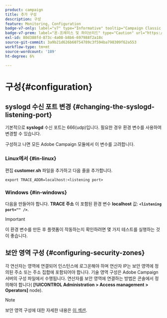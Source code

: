 ```yaml
---
product: campaign
title: 추가 구성
description: 구성
feature: Monitoring, Configuration
badge-v7-only: label="v7" type="Informative" tooltip="Campaign Classic v7에만 적용됩니다."
badge-v7-prem: label="온-프레미스 및 하이브리드" type="Caution" url="https://experienceleague.adobe.com/docs/campaign-classic/using/installing-campaign-classic/architecture-and-hosting-models/hosting-models-lp/hosting-models.html?lang=ko" tooltip="온-프레미스 및 하이브리드 배포에만 적용"
exl-id: 80d388fd-873c-4a08-b8b6-697988f2a18c
source-git-commit: 3a9b21d626b60754789c3f594ba798309f62a553
workflow-type: tm+mt
source-wordcount: '189'
ht-degree: 6%

---
```


# 구성{#configuration}



## syslogd 수신 포트 변경 {#changing-the-syslogd-listening-port}

기본적으로 **syslogd** 수신 포트는 666(udp)입니다. 필요한 경우 환경 변수를 사용하여 변경할 수 있습니다.

구성하고 나면 모든 Adobe Campaign 모듈에서 이 변수를 고려합니다.

### Linux에서 {#in-linux}

편집 **customer.sh** 파일을 추가하고 다음 줄을 추가합니다.

```
export TRACE_ADDR=localhost:<listening port>
```

### Windows {#in-windows}

다음을 만들어야 합니다. **TRACE 주소** 이 포함된 환경 변수 **localhost** 값: **`<listening port="" />`**.

>[!IMPORTANT]
>
>이 환경 변수를 만든 후 플랫폼이 작동하는지 확인하려면 몇 가지 테스트를 실행하는 것이 좋습니다.

## 보안 영역 구성 {#configuring-security-zones}

각 연산자는 영역에 연결되어 인스턴스에 로그온해야 하며 연산자 IP는 보안 영역에 정의된 주소 또는 주소 집합에 포함되어야 합니다. 기술 영역 구성은 Adobe Campaign 서버의 구성 파일에서 수행됩니다. 연산자를 보안 영역에 연결하는 방법은 콘솔에서 정의해야 합니다( **[!UICONTROL Administration > Access management > Operators]** node).

>[!NOTE]
>
>보안 영역 구성에 대한 자세한 내용은 [이 섹션](../../installation/using/security-zones.md).
